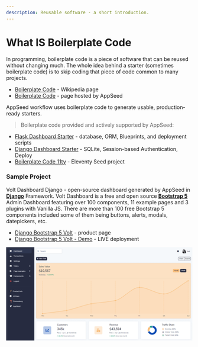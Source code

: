 ```yaml
---
description: Reusable software - a short introduction.
---
```


# What IS Boilerplate Code

In programming, boilerplate code is a piece of software that can be reused without changing much. The whole idea behind a starter (sometimes boilerplate code) is to skip coding that piece of code common to many projects.

* [Boilerplate Code](https://en.wikipedia.org/wiki/Boilerplate\_code) - Wikipedia page
* [Boilerplate Code](https://appseed.us/boilerplate-code) - page hosted by AppSeed

AppSeed workflow uses boilerplate code to generate usable, production-ready starters.

> Boilerplate code provided and actively supported by AppSeed:

* [Flask Dashboard Starter](https://github.com/app-generator/boilerplate-code-flask-dashboard) - database, ORM, Blueprints, and deployment scripts
* [Django Dashboard Starter](https://github.com/app-generator/boilerplate-code-django-dashboard) - SQLite, Session-based Authentication, Deploy
* [Boilerplate Code 11ty](https://github.com/app-generator/boilerplate-code-11ty) - Eleventy Seed project



### Sample Project

Volt Dashboard Django - open-source dashboard generated by AppSeed in [**Django**](https://appseed.us/admin-dashboards/django) Framework. Volt Dashboard is a free and open source [**Bootstrap 5**](https://appseed.us/admin-dashboards/django-dashboard-volt) Admin Dashboard featuring over 100 components, 11 example pages and 3 plugins with Vanilla JS. There are more than 100 free Bootstrap 5 components included some of them being buttons, alerts, modals, datepickers, etc.

* [Django Bootstrap 5 Volt](https://appseed.us/admin-dashboards/django-dashboard-volt) - product page
* [Django Bootstrap 5 Volt - Demo](https://django-volt-dashboard.appseed-srv1.com) - LIVE deployment

![Volt Django - Open-source Boilerplate Code](../../.gitbook/assets/volt-dashboard.png)
